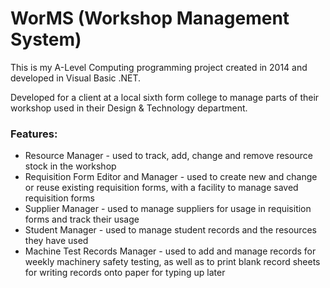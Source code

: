 # WorMS (Workshop Management System) #
This is my A-Level Computing programming project created in 2014 and developed in Visual Basic .NET.

Developed for a client at a local sixth form college to manage parts of their workshop used in their Design & Technology department.

### Features: ###
* Resource Manager - used to track, add, change and remove resource stock in the workshop
* Requisition Form Editor and Manager - used to create new and change or reuse existing requisition forms, with a facility to manage saved requisition forms
* Supplier Manager - used to manage suppliers for usage in requisition forms and track their usage
* Student Manager - used to manage student records and the resources they have used
* Machine Test Records Manager - used to add and manage records for weekly machinery safety testing, as well as to print blank record sheets for writing records onto paper for typing up later

